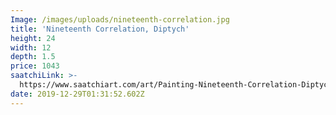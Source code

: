 ```yaml
---
Image: /images/uploads/nineteenth-correlation.jpg
title: 'Nineteenth Correlation, Diptych'
height: 24
width: 12
depth: 1.5
price: 1043
saatchiLink: >-
  https://www.saatchiart.com/art/Painting-Nineteenth-Correlation-Diptych/189576/6919347/view
date: 2019-12-29T01:31:52.602Z
---
```



